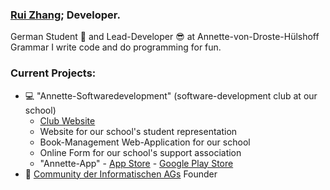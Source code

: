 ### [Rui Zhang](https://website-totallyinformatik.vercel.app/); Developer.

German Student :school_satchel: and Lead-Developer :sunglasses: at Annette-von-Droste-Hülshoff Grammar I write code and do programming for fun.

### Current Projects:

- :computer: "Annette-Softwaredevelopment" (software-development club at our school)
  - [Club Website](https://entwicklung.annettegymnasium.de/)
  - Website for our school's student representation
  - Book-Management Web-Application for our school
  - Online Form for our school's support association
  - "Annette-App" - [App Store](https://apps.apple.com/de/app/annette-app/id1451187713) - [Google Play Store](https://play.google.com/store/apps/details?id=eu.devstudios.annetteapp&gl=DE)
- :file_folder: [Community der Informatischen AGs](https://www.community-inf-ag.de/) Founder
